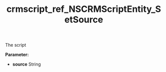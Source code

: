 ﻿---
title: crmscript_ref_NSCRMScriptEntity_SetSource
description: NSCRMScriptEntity.SetSource(String source)
intellisense: NSCRMScriptEntity.SetSource
keywords: NSCRMScriptEntity, GetSource
so.topic: reference
---

The script

**Parameter:** 
 - **source** String


